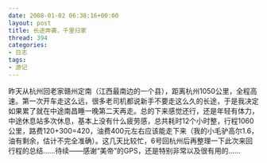 ```yaml
---
date: 2008-01-02 06:38:16+00:00
layout: post
title: 长途奔袭，千里归家
thread: 394
categories:
- 日志
tags:
- 游记
---
```


昨天从杭州回老家<!-- more -->赣州定南（江西最南边的一个县），距离杭州1050公里，全程高速。第一次开车走这么远，很多老司机都说新手不要走这么久的长途，于是我决定如果累了就在中途南昌睡一晚第二天再走。总的下来感觉还行，还是年轻有体力，中途休息站多次休息，基本上没有什么疲劳感，总共耗时12个小时整，行程1060公里，路费120+300=420，油费400元左右应该能走下来（我的小毛驴高尔1.6，油有剩余，估计不完全准确）。这几天比较忙，6号回杭州后再整理一下此次来回行程的总结……待续——感谢“美帝”的GPS，还是特别非常以及很有用的……

